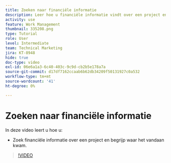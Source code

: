 ```yaml
---
title: Zoeken naar financiële informatie
description: Leer hoe u financiële informatie vindt over een project en begrijpt waar het vandaan komt.
activity: use
feature: Work Management
thumbnail: 335208.png
type: Tutorial
role: User
level: Intermediate
team: Technical Marketing
jira: KT-8948
hide: true
doc-type: video
exl-id: 06e6a1a3-6c40-403c-9c9d-cb2b5e178a7a
source-git-commit: d17df7162ccaab6b62db34209f50131927c0a532
workflow-type: tm+mt
source-wordcount: '41'
ht-degree: 0%

---
```


# Zoeken naar financiële informatie

In deze video leert u hoe u:

* Zoek financiële informatie over een project en begrijp waar het vandaan kwam.

>[!VIDEO](https://video.tv.adobe.com/v/335208/?quality=12&learn=on&enablevpops)
